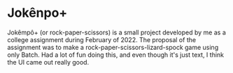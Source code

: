 # Jokênpo+

 Jokêmpô+ (or rock-paper-scissors) is a small project developed by me as a college assignment during February of 2022. The proposal of the assignment was to make a rock-paper-scissors-lizard-spock game using only Batch.
  Had a lot of fun doing this, and even though it's just text, I think the UI came out really good.
